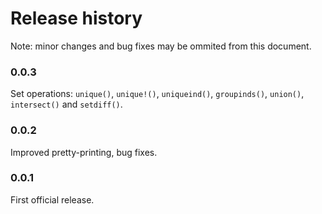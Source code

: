 # Release history

Note: minor changes and bug fixes may be ommited from this document.

### 0.0.3

Set operations: `unique()`, `unique!()`, `uniqueind()`, `groupinds()`, `union()`, `intersect()` and `setdiff()`.

### 0.0.2

Improved pretty-printing, bug fixes.

### 0.0.1

First official release.
